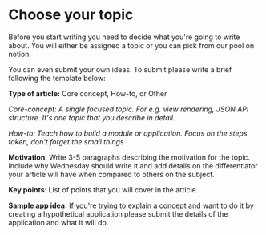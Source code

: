 # Choose your topic

Before you start writing you need to decide what you're going to write about. You will either be assigned a topic or you can pick from our pool on notion.

You can even submit your own ideas. To submit please write a brief following the template below:

**Type of article:** Core concept, How-to, or Other

_Core-concept: A single focused topic. For e.g. view rendering, JSON API structure. It's one topic that you describe in detail._

_How-to: Teach how to build a module or application. Focus on the steps taken, don't forget the small things_

**Motivation**: Write 3-5 paragraphs describing the motivation for the topic. Include why Wednesday should write it and add details on the differentiator your article will have when compared to others on the subject.

**Key points**: List of points that you will cover in the article.

**Sample app idea:** If you're trying to explain a concept and want to do it by creating a hypothetical application please submit the details of the application and what it will do.

